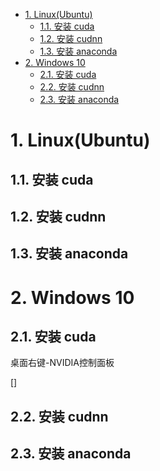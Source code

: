 - [1. Linux(Ubuntu)](#1-linuxubuntu)
  - [1.1. 安装 cuda](#11-安装-cuda)
  - [1.2. 安装 cudnn](#12-安装-cudnn)
  - [1.3. 安装 anaconda](#13-安装-anaconda)
- [2. Windows 10](#2-windows-10)
  - [2.1. 安装 cuda](#21-安装-cuda)
  - [2.2. 安装 cudnn](#22-安装-cudnn)
  - [2.3. 安装 anaconda](#23-安装-anaconda)

# 1. Linux(Ubuntu)

## 1.1. 安装 cuda

## 1.2. 安装 cudnn

## 1.3. 安装 anaconda

# 2. Windows 10

## 2.1. 安装 cuda

桌面右键-NVIDIA控制面板

[]

## 2.2. 安装 cudnn

## 2.3. 安装 anaconda